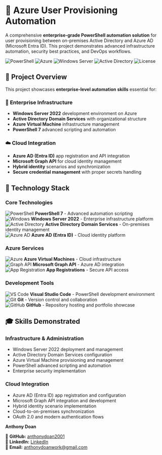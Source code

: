 # 🚀 Azure User Provisioning Automation

A comprehensive **enterprise-grade PowerShell automation solution** for user provisioning between on-premises Active Directory and Azure AD (Microsoft Entra ID). This project demonstrates advanced infrastructure automation, security best practices, and DevOps workflows.

![PowerShell](https://img.shields.io/badge/PowerShell-5391FE?style=for-the-badge&logo=powershell&logoColor=white)
![Azure](https://img.shields.io/badge/Microsoft_Azure-0078d4?style=for-the-badge&logo=microsoft-azure&logoColor=white)
![Windows Server](https://img.shields.io/badge/Windows%20Server-0078d4?style=for-the-badge&logo=windows&logoColor=white)
![Active Directory](https://img.shields.io/badge/Active%20Directory-0078d4?style=for-the-badge&logo=microsoft&logoColor=white)
![License](https://img.shields.io/badge/License-Portfolio%20Project-green?style=for-the-badge)


## 🎯 Project Overview

This project showcases **enterprise-level automation skills** essential for:

### 🏢 **Enterprise Infrastructure**
- **Windows Server 2022** development environment on Azure
- **Active Directory Domain Services** with organizational structure  
- **Azure Virtual Machine** infrastructure management
- **PowerShell 7** advanced scripting and automation

### ☁️ **Cloud Integration**
- **Azure AD (Entra ID)** app registration and API integration
- **Microsoft Graph API** for cloud identity management
- **Hybrid identity** scenarios and synchronization
- **Secure credential management** with proper secrets handling



## 🔧 Technology Stack

### Core Technologies
![PowerShell](https://img.shields.io/badge/PowerShell-5391FE?style=flat-square&logo=powershell&logoColor=white) **PowerShell 7** - Advanced automation scripting  
![Windows](https://img.shields.io/badge/Windows-0078d4?style=flat-square&logo=windows&logoColor=white) **Windows Server 2022** - Enterprise infrastructure platform  
![Active Directory](https://img.shields.io/badge/Active%20Directory-0078d4?style=flat-square&logo=microsoft&logoColor=white) **Active Directory Domain Services** - On-premises identity management  
![Azure AD](https://img.shields.io/badge/Azure%20AD-0078d4?style=flat-square&logo=microsoft-azure&logoColor=white) **Azure AD (Entra ID)** - Cloud identity platform

### Azure Services  
![Azure](https://img.shields.io/badge/Azure%20VMs-0078d4?style=flat-square&logo=microsoft-azure&logoColor=white) **Azure Virtual Machines** - Cloud infrastructure  
![Graph API](https://img.shields.io/badge/Graph%20API-0078d4?style=flat-square&logo=microsoft&logoColor=white) **Microsoft Graph API** - Azure AD integration  
![App Registration](https://img.shields.io/badge/App%20Registration-0078d4?style=flat-square&logo=microsoft-azure&logoColor=white) **App Registrations** - Secure API access

### Development Tools
![VS Code](https://img.shields.io/badge/VS%20Code-007ACC?style=flat-square&logo=visualstudiocode&logoColor=white) **Visual Studio Code** - PowerShell development environment  
![Git](https://img.shields.io/badge/Git-F05032?style=flat-square&logo=git&logoColor=white) **Git** - Version control and collaboration  
![GitHub](https://img.shields.io/badge/GitHub-181717?style=flat-square&logo=github&logoColor=white) **GitHub** - Repository hosting and portfolio showcase



## 🎓 Skills Demonstrated

### Infrastructure & Administration
- Windows Server 2022 deployment and management
- Active Directory Domain Services configuration  
- Azure Virtual Machine provisioning and management
- PowerShell advanced scripting and automation
- Enterprise security implementation

### Cloud Integration  
- Azure AD (Entra ID) app registration and configuration
- Microsoft Graph API integration and development
- Hybrid identity scenario implementation
- Cloud-to-on-premises synchronization
- OAuth 2.0 and modern authentication flows




**Anthony Doan**

🔗 **GitHub:** [anthonydoan2001](https://github.com/anthonydoan2001)  
💼 **LinkedIn:** [LinkedIn](https://www.linkedin.com/in/anthonyduydoan/)  
📧 **Email:** [anthonydoanwork@gmail.com](anthonydoanwork@gmail.com])  

